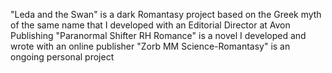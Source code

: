 "Leda and the Swan" is a dark Romantasy project based on the Greek myth of the same name that I developed with an Editorial Director at Avon Publishing
"Paranormal Shifter RH Romance" is a novel I developed and wrote with an online publisher
"Zorb MM Science-Romantasy" is an ongoing personal project
